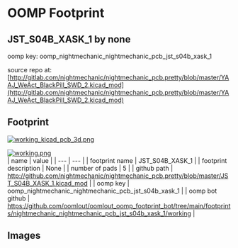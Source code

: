 # OOMP Footprint  
## JST_S04B_XASK_1  by none  
  
oomp key: oomp_nightmechanic_nightmechanic_pcb_jst_s04b_xask_1  
  
source repo at: [http://gitlab.com/nightmechanic/nightmechanic_pcb.pretty/blob/master/YAAJ_WeAct_BlackPill_SWD_2.kicad_mod](http://gitlab.com/nightmechanic/nightmechanic_pcb.pretty/blob/master/YAAJ_WeAct_BlackPill_SWD_2.kicad_mod)  
## Footprint  
  
[![working_kicad_pcb_3d.png](working_kicad_pcb_3d_600.png)](working_kicad_pcb_3d.png)  
  
[![working.png](working_600.png)](working.png)  
| name | value | 
| --- | --- | 
| footprint name | JST_S04B_XASK_1 | 
| footprint description | None | 
| number of pads | 5 | 
| github path | http://github.com/nightmechanic/nightmechanic_pcb.pretty/blob/master/JST_S04B_XASK_1.kicad_mod | 
| oomp key | oomp_nightmechanic_nightmechanic_pcb_jst_s04b_xask_1 | 
| oomp bot github | https://github.com/oomlout/oomlout_oomp_footprint_bot/tree/main/footprints/nightmechanic_nightmechanic_pcb_jst_s04b_xask_1/working | 
## Images  
